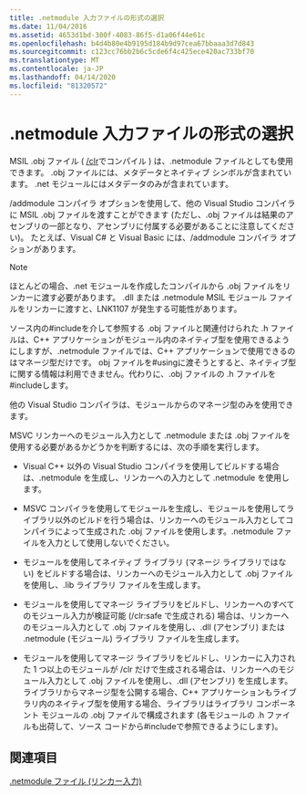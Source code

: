 ```yaml
---
title: .netmodule 入力ファイルの形式の選択
ms.date: 11/04/2016
ms.assetid: 4653d1bd-300f-4083-86f5-d1a06f44e61c
ms.openlocfilehash: b4d4b80e4b9195d184b9d97cea67bbaaa3d7d843
ms.sourcegitcommit: c123cc76bb2b6c5cde6f4c425ece420ac733bf70
ms.translationtype: MT
ms.contentlocale: ja-JP
ms.lasthandoff: 04/14/2020
ms.locfileid: "81320572"
---
```

# <a name="choosing-the-format-of-netmodule-input-files"></a>.netmodule 入力ファイルの形式の選択

MSIL .obj ファイル ( [/clr](clr-common-language-runtime-compilation.md)でコンパイル ) は、.netmodule ファイルとしても使用できます。  .obj ファイルには、メタデータとネイティブ シンボルが含まれています。  .net モジュールにはメタデータのみが含まれています。

/addmodule コンパイラ オプションを使用して、他の Visual Studio コンパイラに MSIL .obj ファイルを渡すことができます (ただし、.obj ファイルは結果のアセンブリの一部となり、アセンブリに付属する必要があることに注意してください)。  たとえば、Visual C# と Visual Basic には、/addmodule コンパイラ オプションがあります。

> [!NOTE]
> ほとんどの場合、.net モジュールを作成したコンパイルから .obj ファイルをリンカーに渡す必要があります。  .dll または .netmodule MSIL モジュール ファイルをリンカーに渡すと、LNK1107 が発生する可能性があります。

ソース内の#includeを介して参照する .obj ファイルと関連付けられた .h ファイルは、C++ アプリケーションがモジュール内のネイティブ型を使用できるようにしますが、.netmodule ファイルでは、C++ アプリケーションで使用できるのはマネージ型だけです。  obj ファイルを#usingに渡そうとすると、ネイティブ型に関する情報は利用できません。代わりに、.obj ファイルの .h ファイルを#includeします。

他の Visual Studio コンパイラは、モジュールからのマネージ型のみを使用できます。

MSVC リンカーへのモジュール入力として .netmodule または .obj ファイルを使用する必要があるかどうかを判断するには、次の手順を実行します。

- Visual C++ 以外の Visual Studio コンパイラを使用してビルドする場合は、.netmodule を生成し、リンカーへの入力として .netmodule を使用します。

- MSVC コンパイラを使用してモジュールを生成し、モジュールを使用してライブラリ以外のビルドを行う場合は、リンカーへのモジュール入力としてコンパイラによって生成された .obj ファイルを使用します。.netmodule ファイルを入力として使用しないでください。

- モジュールを使用してネイティブ ライブラリ (マネージ ライブラリではない) をビルドする場合は、リンカーへのモジュール入力として .obj ファイルを使用し、.lib ライブラリ ファイルを生成します。

- モジュールを使用してマネージ ライブラリをビルドし、リンカーへのすべてのモジュール入力が検証可能 (/clr:safe で生成される) 場合は、リンカーへのモジュール入力として .obj ファイルを使用し、.dll (アセンブリ) または .netmodule (モジュール) ライブラリ ファイルを生成します。

- モジュールを使用してマネージ ライブラリをビルドし、リンカーに入力された 1 つ以上のモジュールが /clr だけで生成される場合は、リンカーへのモジュール入力として .obj ファイルを使用し、.dll (アセンブリ) を生成します。  ライブラリからマネージ型を公開する場合、C++ アプリケーションもライブラリ内のネイティブ型を使用する場合、ライブラリはライブラリ コンポーネント モジュールの .obj ファイルで構成されます (各モジュールの .h ファイルも出荷して、ソース コードから#includeで参照できるようにします)。

## <a name="see-also"></a>関連項目

[.netmodule ファイル (リンカー入力)](netmodule-files-as-linker-input.md)
